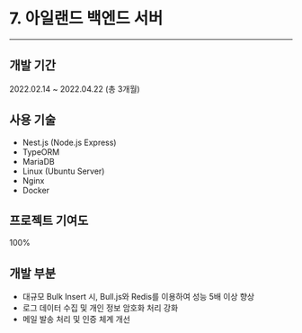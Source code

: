 # 7. 아일랜드 백엔드 서버

---

## 개발 기간

2022.02.14 ~ 2022.04.22 (총 3개월)

## 사용 기술

- Nest.js (Node.js Express)
- TypeORM
- MariaDB
- Linux (Ubuntu Server)
- Nginx
- Docker

## 프로젝트 기여도

100%

## 개발 부분

- 대규모 Bulk Insert 시, Bull.js와 Redis를 이용하여 성능 5배 이상 향상
- 로그 데이터 수집 및 개인 정보 암호화 처리 강화
- 메일 발송 처리 및 인증 체계 개선
